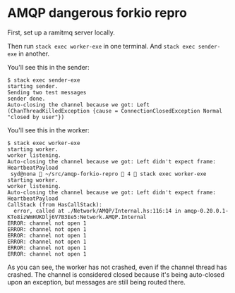 # AMQP dangerous forkio repro

First, set up a ramitmq server locally.

Then run `stack exec worker-exe` in one terminal. And `stack exec sender-exe` in another.

You'll see this in the sender:

```
$ stack exec sender-exe
starting sender.
Sending two test messages
sender done.
Auto-closing the channel because we got: Left (ChanThreadKilledException {cause = ConnectionClosedException Normal "closed by user"})
```

You'll see this in the worker:

```
$ stack exec worker-exe
starting worker.
worker listening.
Auto-closing the channel because we got: Left didn't expect frame: HeartbeatPayload
 syd@nona  ~/src/amqp-forkio-repro  4  stack exec worker-exe
starting worker.
worker listening.
Auto-closing the channel because we got: Left didn't expect frame: HeartbeatPayload
CallStack (from HasCallStack):
  error, called at ./Network/AMQP/Internal.hs:116:14 in amqp-0.20.0.1-KTo8izWmHUKDlj6V7B3Ee5:Network.AMQP.Internal
ERROR: channel not open 1
ERROR: channel not open 1
ERROR: channel not open 1
ERROR: channel not open 1
ERROR: channel not open 1
ERROR: channel not open 1
```

As you can see, the worker has not crashed, even if the channel thread has crashed.
The channel is considered closed because it's being auto-closed upon an exception, but messages are still being routed there.
